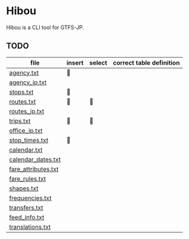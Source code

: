 Hibou
=====

Hibou is a CLI tool for GTFS-JP.


TODO
----

| file                  | insert | select | correct table definition |
| --------------------- | ------ | ------ | ------------------------ |
| [agency.txt]          | 🦉   |        |                          |
| [agency_jp.txt]       |        |        |                          |
| [stops.txt]           | 🦉   |        |                          |
| [routes.txt]          | 🦉   | 🦉   |                          |
| [routes_jp.txt]       |        |        |                          |
| [trips.txt]           | 🦉   | 🦉   |                          |
| [office_jp.txt]       |        |        |                          |
| [stop_times.txt]      | 🦉   |        |                          |
| [calendar.txt]        |        |        |                          |
| [calendar_dates.txt]  |        |        |                          |
| [fare_attributes.txt] |        |        |                          |
| [fare_rules.txt]      |        |        |                          |
| [shapes.txt]          |        |        |                          |
| [frequencies.txt]     |        |        |                          |
| [transfers.txt]       |        |        |                          |
| [feed_info.txt]       |        |        |                          |
| [translations.txt]    |        |        |                          |

[agency.txt]: https://www.gtfs.jp/developpers-guide/format-reference.html#agency
[agency_jp.txt]: https://www.gtfs.jp/developpers-guide/format-reference.html#agency
[stops.txt]: https://www.gtfs.jp/developpers-guide/format-reference.html#stops
[routes.txt]: https://www.gtfs.jp/developpers-guide/format-reference.html#routes
[routes_jp.txt]: https://www.gtfs.jp/developpers-guide/format-reference.html#routes
[trips.txt]: https://www.gtfs.jp/developpers-guide/format-reference.html#trips
[office_jp.txt]: https://www.gtfs.jp/developpers-guide/format-reference.html#office_jp
[stop_times.txt]: https://www.gtfs.jp/developpers-guide/format-reference.html#stop_times
[calendar.txt]: https://www.gtfs.jp/developpers-guide/format-reference.html#calendar
[calendar_dates.txt]: https://www.gtfs.jp/developpers-guide/format-reference.html#calendar
[fare_attributes.txt]: https://www.gtfs.jp/developpers-guide/format-reference.html#fare
[fare_rules.txt]: https://www.gtfs.jp/developpers-guide/format-reference.html#fare
[shapes.txt]: https://www.gtfs.jp/developpers-guide/format-reference.html#shapes
[frequencies.txt]: https://www.gtfs.jp/developpers-guide/format-reference.html#frequencies
[transfers.txt]: https://www.gtfs.jp/developpers-guide/format-reference.html#transfers
[feed_info.txt]: https://www.gtfs.jp/developpers-guide/format-reference.html#feed_info
[translations.txt]: https://www.gtfs.jp/developpers-guide/format-reference.html#translations
